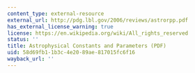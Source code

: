 ```yaml
---
content_type: external-resource
external_url: http://pdg.lbl.gov/2006/reviews/astrorpp.pdf
has_external_license_warning: true
license: https://en.wikipedia.org/wiki/All_rights_reserved
status: ''
title: Astrophysical Constants and Parameters (PDF)
uid: 58d69fb1-1b3c-4e20-89ae-817015fc6f16
wayback_url: ''
---
```

